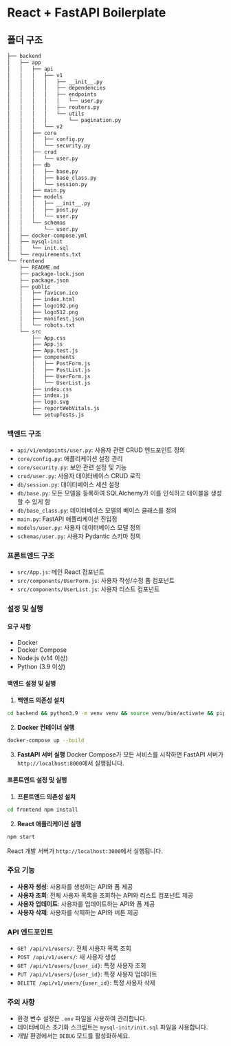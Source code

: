 # React + FastAPI Boilerplate

## 폴더 구조
```bash
├── backend
│   ├── app
│   │   ├── api
│   │   │   ├── v1
│   │   │   │   ├── __init__.py
│   │   │   │   ├── dependencies
│   │   │   │   ├── endpoints
│   │   │   │   │   └── user.py
│   │   │   │   ├── routers.py
│   │   │   │   └── utils
│   │   │   │       └── pagination.py
│   │   │   └── v2
│   │   ├── core
│   │   │   ├── config.py
│   │   │   └── security.py
│   │   ├── crud
│   │   │   └── user.py
│   │   ├── db
│   │   │   ├── base.py
│   │   │   ├── base_class.py
│   │   │   └── session.py
│   │   ├── main.py
│   │   ├── models
│   │   │   ├── __init__.py
│   │   │   ├── post.py
│   │   │   └── user.py
│   │   └── schemas
│   │       └── user.py
│   ├── docker-compose.yml
│   ├── mysql-init
│   │   └── init.sql
│   └── requirements.txt
└── frontend
    ├── README.md
    ├── package-lock.json
    ├── package.json
    ├── public
    │   ├── favicon.ico
    │   ├── index.html
    │   ├── logo192.png
    │   ├── logo512.png
    │   ├── manifest.json
    │   └── robots.txt
    └── src
        ├── App.css
        ├── App.js
        ├── App.test.js
        ├── components
        │   ├── PostForm.js
        │   ├── PostList.js
        │   ├── UserForm.js
        │   └── UserList.js
        ├── index.css
        ├── index.js
        ├── logo.svg
        ├── reportWebVitals.js
        └── setupTests.js
```

### 백엔드 구조
- `api/v1/endpoints/user.py`: 사용자 관련 CRUD 엔드포인트 정의
- `core/config.py`: 애플리케이션 설정 관리
- `core/security.py`: 보안 관련 설정 및 기능
- `crud/user.py`: 사용자 데이터베이스 CRUD 로직
- `db/session.py`: 데이터베이스 세션 설정
- `db/base.py`: 모든 모델을 등록하여 SQLAlchemy가 이를 인식하고 테이블을 생성할 수 있게 함
- `db/base_class.py`: 데이터베이스 모델의 베이스 클래스를 정의
- `main.py`: FastAPI 애플리케이션 진입점
- `models/user.py`: 사용자 데이터베이스 모델 정의
- `schemas/user.py`: 사용자 Pydantic 스키마 정의

### 프론트엔드 구조
- `src/App.js`: 메인 React 컴포넌트
- `src/components/UserForm.js`: 사용자 작성/수정 폼 컴포넌트
- `src/components/UserList.js`: 사용자 리스트 컴포넌트

### 설정 및 실행

#### 요구 사항
- Docker
- Docker Compose
- Node.js (v14 이상)
- Python (3.9 이상)

#### 백엔드 설정 및 실행

1. **백엔드 의존성 설치**
```bash
cd backend && python3.9 -m venv venv && source venv/bin/activate && pip install -r requirements.txt
```
2. **Docker 컨테이너 실행**
```bash
docker-compose up --build
```
3. **FastAPI 서버 실행**
Docker Compose가 모든 서비스를 시작하면 FastAPI 서버가 `http://localhost:8000`에서 실행됩니다.
    

#### 프론트엔드 설정 및 실행

1. **프론트엔드 의존성 설치**
```bash
cd frontend npm install
```    
2. **React 애플리케이션 실행**
```bash
npm start
```
React 개발 서버가 `http://localhost:3000`에서 실행됩니다.

### 주요 기능
- **사용자 생성**: 사용자를 생성하는 API와 폼 제공
- **사용자 조회**: 전체 사용자 목록을 조회하는 API와 리스트 컴포넌트 제공
- **사용자 업데이트**: 사용자를 업데이트하는 API와 폼 제공
- **사용자 삭제**: 사용자를 삭제하는 API와 버튼 제공

### API 엔드포인트
- `GET /api/v1/users/`: 전체 사용자 목록 조회
- `POST /api/v1/users/`: 새 사용자 생성
- `GET /api/v1/users/{user_id}`: 특정 사용자 조회
- `PUT /api/v1/users/{user_id}`: 특정 사용자 업데이트
- `DELETE /api/v1/users/{user_id}`: 특정 사용자 삭제
### 주의 사항
- 환경 변수 설정은 `.env` 파일을 사용하여 관리합니다.
- 데이터베이스 초기화 스크립트는 `mysql-init/init.sql` 파일을 사용합니다.
- 개발 환경에서는 `DEBUG` 모드를 활성화하세요.